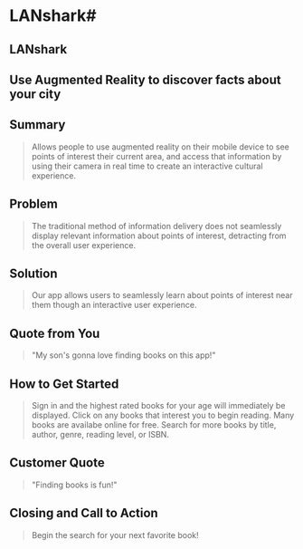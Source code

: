 # LANshark#

<!-- 
> This material was originally posted [here](http://www.quora.com/What-is-Amazons-approach-to-product-development-and-product-management). It is reproduced here for posterities sake.

There is an approach called "working backwards" that is widely used at Amazon. They work backwards from the customer, rather than starting with an idea for a product and trying to bolt customers onto it. While working backwards can be applied to any specific product decision, using this approach is especially important when developing new products or features.

For new initiatives a product manager typically starts by writing an internal press release announcing the finished product. The target audience for the press release is the new/updated product's customers, which can be retail customers or internal users of a tool or technology. Internal press releases are centered around the customer problem, how current solutions (internal or external) fail, and how the new product will blow away existing solutions.

If the benefits listed don't sound very interesting or exciting to customers, then perhaps they're not (and shouldn't be built). Instead, the product manager should keep iterating on the press release until they've come up with benefits that actually sound like benefits. Iterating on a press release is a lot less expensive than iterating on the product itself (and quicker!).

If the press release is more than a page and a half, it is probably too long. Keep it simple. 3-4 sentences for most paragraphs. Cut out the fat. Don't make it into a spec. You can accompany the press release with a FAQ that answers all of the other business or execution questions so the press release can stay focused on what the customer gets. My rule of thumb is that if the press release is hard to write, then the product is probably going to suck. Keep working at it until the outline for each paragraph flows. 

Oh, and I also like to write press-releases in what I call "Oprah-speak" for mainstream consumer products. Imagine you're sitting on Oprah's couch and have just explained the product to her, and then you listen as she explains it to her audience. That's "Oprah-speak", not "Geek-speak".

Once the project moves into development, the press release can be used as a touchstone; a guiding light. The product team can ask themselves, "Are we building what is in the press release?" If they find they're spending time building things that aren't in the press release (overbuilding), they need to ask themselves why. This keeps product development focused on achieving the customer benefits and not building extraneous stuff that takes longer to build, takes resources to maintain, and doesn't provide real customer benefit (at least not enough to warrant inclusion in the press release).
 -->
 
## LANshark ##
  <!-- > Name the product in a way the reader (i.e. your target customers) will understand. -->

## Use Augmented Reality to discover facts about your city ##
  <!-- > Describe who the market for the product is and what benefit they get. One sentence only underneath the title. -->

## Summary ##
  > Allows people to use augmented reality on their mobile device to see points of interest their current area, and access that information by using their camera in real time to create an interactive cultural experience.

## Problem ##
  > The traditional method of information delivery does not seamlessly display relevant information about points of interest, detracting from the overall user experience.

## Solution ##
  > Our app allows users to seamlessly learn about points of interest near them though an interactive user experience.

## Quote from You ##
  > "My son's gonna love finding books on this app!"

## How to Get Started ##
  > Sign in and the highest rated books for your age will immediately be displayed. Click on any books that interest you to begin reading.  Many books are availabe online for free.  Search for more books by title, author, genre, reading level, or ISBN.

## Customer Quote ##
  > "Finding books is fun!"

## Closing and Call to Action ##
  > Begin the search for your next favorite book!
